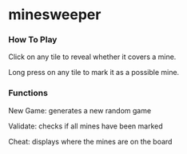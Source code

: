 minesweeper
===========


### How To Play

Click on any tile to reveal whether it covers a mine. 

Long press on any tile to mark it as a possible mine. 

### Functions

New Game: generates a new random game

Validate: checks if all mines have been marked

Cheat: displays where the mines are on the board
